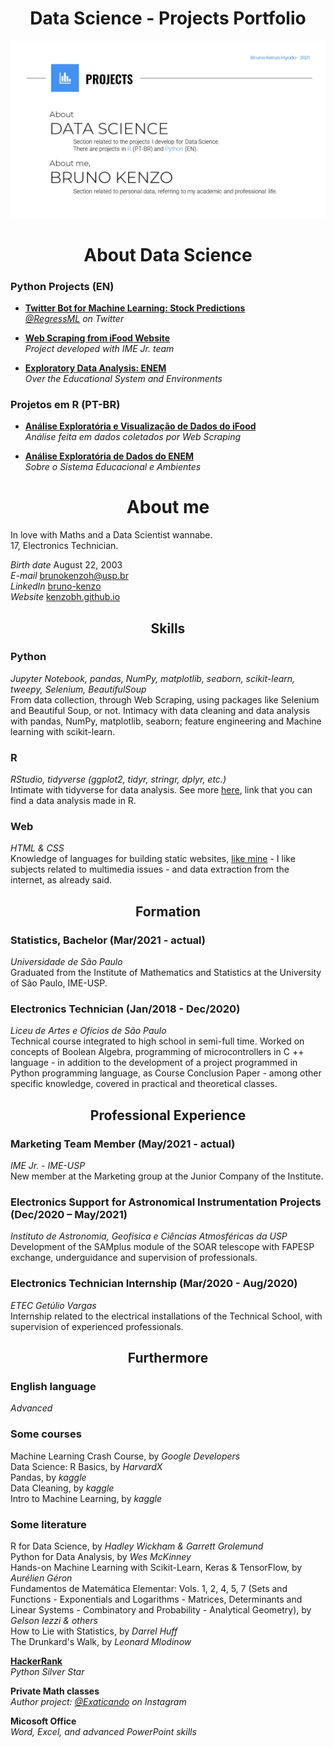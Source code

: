 <h1 align="center">Data Science - Projects Portfolio</h1>

![](https://github.com/KenzoBH/Data-Science/blob/main/Images/github-main-wallpaper.jpg)

<h1 align="center">About Data Science</h1>

### **Python Projects (EN)**
  - [**Twitter Bot for Machine Learning: Stock Predictions**](https://github.com/KenzoBH/Regress-Twitter-Bot)   
  *[@RegressML](https://twitter.com/RegressML) on Twitter*
  
  - [**Web Scraping from iFood Website**](https://github.com/KenzoBH/Web-Scraping-and-EDA-iFood)    
  *Project developed with IME Jr. team*
  
  - [**Exploratory Data Analysis: ENEM**](https://github.com/KenzoBH/Data-Science/blob/main/ENEM_Python/ENEM_by_school_EDA_Python.ipynb)   
  *Over the Educational System and Environments*   
  
  

### **Projetos em R (PT-BR)**
  - [**Análise Exploratória e Visualização de Dados do iFood**](https://github.com/KenzoBH/Web-Scraping-and-EDA-iFood)  
  *Análise feita em dados coletados por Web Scraping*  

  - [**Análise Exploratória de Dados do ENEM**](https://github.com/KenzoBH/Data-Science/blob/main/ENEM_R/ENEM_R.md)   
  *Sobre o Sistema Educacional e Ambientes*


<h1 align="center">About me</h1>

In love with Maths and a Data Scientist wannabe.   
17, Electronics Technician.

*Birth date* August 22, 2003  
*E-mail*
<a href="mailto:brunokenzoh@usp.br" class="email">brunokenzoh@usp.br</a>   
*LinkedIn* [bruno-kenzo](https://www.linkedin.com/in/bruno-kenzo/)   
*Website* [kenzobh.github.io](https://kenzobh.github.io/index.html)

<h2 align="center">Skills</h2>

### **Python**   
*Jupyter Notebook, pandas, NumPy, matplotlib, seaborn, scikit-learn, tweepy, Selenium, BeautifulSoup*   
From data collection, through Web Scraping, using packages like Selenium and Beautiful Soup, or not. Intimacy with data cleaning and data analysis with pandas, NumPy, matplotlib, seaborn; feature engineering and Machine learning with scikit-learn.

### **R**   
*RStudio, tidyverse (ggplot2, tidyr, stringr, dplyr, etc.)*   
Intimate with tidyverse for data analysis. See more [here](https://github.com/KenzoBH/Data-Science/blob/main/ENEM_Python/ENEM_by_school_EDA_Python.ipynb), link that you can find a data analysis made in R.

### **Web**   
*HTML & CSS*   
Knowledge of languages for building static websites, [like mine](https://kenzobh.github.io/index.html) - I like subjects related to multimedia issues - and data extraction from the internet, as already said.


<h2 align="center">Formation</h2>

### **Statistics, Bachelor** (Mar/2021 - actual)   
*Universidade de São Paulo*   
Graduated from the Institute of Mathematics and Statistics at the University of São Paulo, IME-USP.

### **Electronics Technician** (Jan/2018 - Dec/2020)  
*Liceu de Artes e Ofícios de São Paulo*  
Technical course integrated to high school in semi-full time.
Worked on concepts of Boolean Algebra, programming of microcontrollers in C ++ language - in addition to the development of a project programmed in Python programming language, as Course Conclusion Paper - among other specific knowledge, covered in practical and theoretical classes.


<h2 align="center">Professional Experience</h2>

### **Marketing Team Member** (May/2021 - actual)   
*IME Jr. - IME-USP*   
New member at the Marketing group at the Junior Company of the Institute.

### **Electronics Support for Astronomical Instrumentation Projects** (Dec/2020 – May/2021)  
*Instituto de Astronomia, Geofísica e Ciências Atmosféricas da USP*  
Development of the SAMplus module of the SOAR telescope with FAPESP exchange, underguidance and supervision of professionals.

### **Electronics Technician Internship** (Mar/2020 - Aug/2020)  
*ETEC Getúlio Vargas*  
Internship related to the electrical installations of the Technical School, with supervision of experienced professionals.


<h2 align="center">Furthermore</h2>

### **English language**  
*Advanced*

### **Some courses**   
Machine Learning Crash Course, by *Google Developers*   
Data Science: R Basics, by *HarvardX*   
Pandas, by *kaggle*   
Data Cleaning, by *kaggle*   
Intro to Machine Learning, by *kaggle*

### **Some literature**   
R for Data Science, by *Hadley Wickham & Garrett Grolemund*   
Python for Data Analysis, by *Wes McKinney*   
Hands-on Machine Learning with Scikit-Learn, Keras & TensorFlow, by *Aurélien Géron*   
Fundamentos de Matemática Elementar: Vols. 1, 2, 4, 5, 7 (Sets and Functions - Exponentials and Logarithms - Matrices, Determinants and Linear Systems - Combinatory and Probability - Analytical Geometry), by *Gelson Iezzi & others*   
How to Lie with Statistics, by *Darrel Huff*   
The Drunkard's Walk, by *Leonard Mlodinow*

[**HackerRank**](https://www.hackerrank.com/brunokenzoh)  
*Python Silver Star*

**Private Math classes**   
*Author project: [@Exaticando](https://www.instagram.com/exaticando/) on Instagram*

**Micosoft Office**   
*Word, Excel, and advanced PowerPoint skills*   
